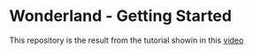 # Wonderland - Getting Started

This repository is the result from the tutorial showin in this [video](https://www.youtube.com/watch?v=6McFrnFyARQ)
